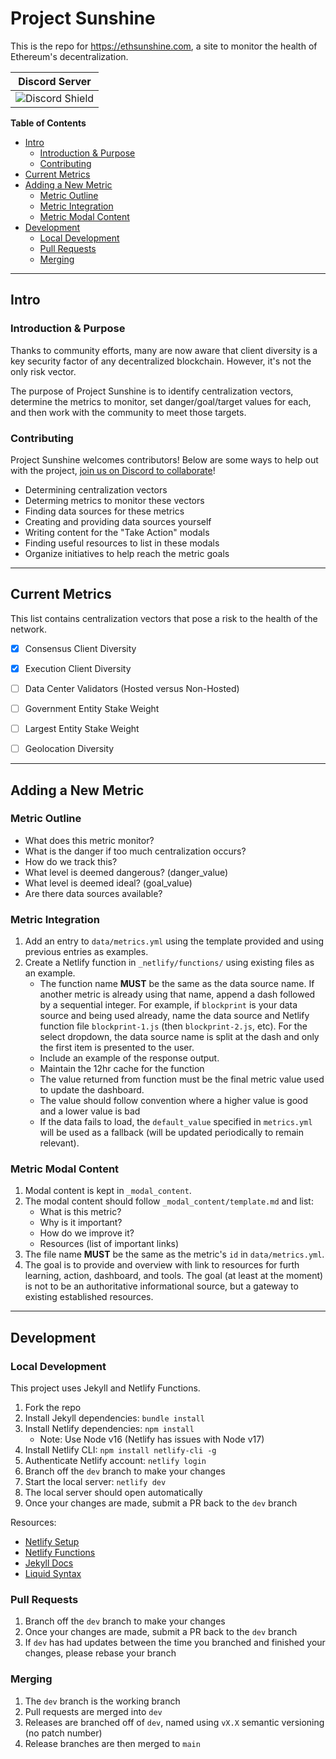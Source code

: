 # Project Sunshine

This is the repo for <https://ethsunshine.com>, a site to monitor the health of Ethereum's decentralization.

|Discord Server|
|:---:|
|![Discord Shield](https://discordapp.com/api/guilds/825089839309389864/widget.png?style=shield)|

**Table of Contents**
- [Intro](#intro)
	- [Introduction & Purpose](#introduction--purpose)
	- [Contributing](#contributing)
- [Current Metrics](#current-metrics)
- [Adding a New Metric](#adding-a-new-metric)
	- [Metric Outline](#metric-outline)
	- [Metric Integration](#metric-integration)
	- [Metric Modal Content](#metric-modal-content)
- [Development](#development)
	- [Local Development](#local-development)
	- [Pull Requests](#pull-requests)
	- [Merging](#merging)


---


## Intro


### Introduction & Purpose

Thanks to community efforts, many are now aware that client diversity is a key security factor of any decentralized blockchain. However, it's not the only risk vector.

The purpose of Project Sunshine is to identify centralization vectors, determine the metrics to monitor, set danger/goal/target values for each, and then work with the community to meet those targets. 


### Contributing

Project Sunshine welcomes contributors! Below are some ways to help out with the project, [join us on Discord to collaborate](https://discord.gg/zE8guNfG49)!

- Determining centralization vectors
- Determing metrics to monitor these vectors 
- Finding data sources for these metrics
- Creating and providing data sources yourself
- Writing content for the "Take Action" modals
- Finding useful resources to list in these modals
- Organize initiatives to help reach the metric goals


---


## Current Metrics

This list contains centralization vectors that pose a risk to the health of the network.

- [x] Consensus Client Diversity
- [x] Execution Client Diversity
- [ ] Data Center Validators (Hosted versus Non-Hosted)
- [ ] Government Entity Stake Weight
- [ ] Largest Entity Stake Weight 
- [ ] Geolocation Diversity


---


## Adding a New Metric


### Metric Outline

- What does this metric monitor?
- What is the danger if too much centralization occurs?
- How do we track this?
- What level is deemed dangerous? (danger_value)
- What level is deemed ideal? (goal_value)
- Are there data sources available?


### Metric Integration

1. Add an entry to `data/metrics.yml` using the template provided and using previous entries as examples.
1. Create a Netlify function in `_netlify/functions/` using existing files as an example.
	- The function name **MUST** be the same as the data source name. If another metric is already using that name, append a dash followed by a sequential integer. For example, if `blockprint` is your data source and being used already, name the data source and Netlify function file `blockprint-1.js` (then `blockprint-2.js`, etc). For the select dropdown, the data source name is split at the dash and only the first item is presented to the user.
	- Include an example of the response output.
	- Maintain the 12hr cache for the function
	- The value returned from function must be the final metric value used to update the dashboard.
	- The value should follow convention where a higher value is good and a lower value is bad
	- If the data fails to load, the `default_value` specified in `metrics.yml` will be used as a fallback (will be updated periodically to remain relevant).


### Metric Modal Content

1. Modal content is kept in `_modal_content`.
1. The modal content should follow `_modal_content/template.md` and list:
	- What is this metric?
	- Why is it important?
	- How do we improve it?
	- Resources (list of important links)
1. The file name **MUST** be the same as the metric's `id` in `data/metrics.yml`.
1. The goal is to provide and overview with link to resources for furth learning, action, dashboard, and tools. The goal (at least at the moment) is not to be an authoritative informational source, but a gateway to existing established resources.


---


## Development


### Local Development

This project uses Jekyll and Netlify Functions.

1. Fork the repo
1. Install Jekyll dependencies: `bundle install`
1. Install Netlify dependencies: `npm install`
	- Note: Use Node v16 (Netlify has issues with Node v17)
1. Install Netlify CLI: `npm install netlify-cli -g`
1. Authenticate Netlify account: `netlify login`
1. Branch off the `dev` branch to make your changes 
1. Start the local server: `netlify dev`
1. The local server should open automatically
1. Once your changes are made, submit a PR back to the `dev` branch

Resources:

- [Netlify Setup](https://docs.netlify.com/cli/get-started/)
- [Netlify Functions](https://docs.netlify.com/functions/build-with-javascript/)
- [Jekyll Docs](https://jekyllrb.com/docs/)
- [Liquid Syntax](https://shopify.github.io/liquid/basics/introduction/)


### Pull Requests
1. Branch off the `dev` branch to make your changes
1. Once your changes are made, submit a PR back to the `dev` branch
1. If `dev` has had updates between the time you branched and finished your changes, please rebase your branch


### Merging
1. The `dev` branch is the working branch
1. Pull requests are merged into `dev`
1. Releases are branched off of `dev`, named using `vX.X` semantic versioning (no patch number)
1. Release branches are then merged to `main`


